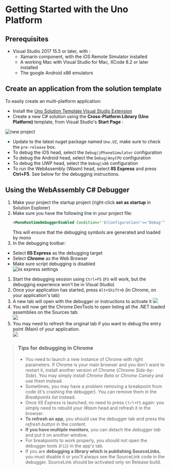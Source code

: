 # Getting Started with the Uno Platform

## Prerequisites
* Visual Studio 2017 15.5 or later, with :
	* Xamarin component, with the iOS Remote Simulator installed
	* A working Mac with Visual Studio for Mac, XCode 8.2 or later installed
	* The google Android x86 emulators

## Create an application from the solution template

To easily create an multi-platform application:
* Install the [Uno Solution Template Visual Studio Extension](https://marketplace.visualstudio.com/items?itemName=nventivecorp.uno-platform-addin)
* Create a new C# solution using the **Cross-Platform Library (Uno Platform)** template, from Visual Studio's **Start Page** :

![new project](Assets/quick-start/vsix-new-project.png)
* Update to the latest nuget package named `Uno.UI`, make sure to check the `pre-release` box.
* To debug the iOS head, select the `Debug|iPhoneSimulator` configuration
* To debug the Android head, select the `Debug|AnyCPU` configuration
* To debug the UWP head, select the `Debug|x86` configuration
* To run the WebAssembly (Wasm) head, select **IIS Express** and press **Ctrl+F5**. See below for the debugging instructions.

## Using the WebAssembly C# Debugger
1. Make your project the startup project (right-click **set as startup** in Solution Explorer)
1. Make sure you have the following line in your project file:
   ```xml
   <MonoRuntimeDebuggerEnabled Condition="'$(Configuration)'=='Debug'">true</MonoRuntimeDebuggerEnabled>
   ```
   This will ensure that the debugging symbols are generated and loaded by mono
1. In the debugging toolbar:
* Select **IIS Express** as the debugging target
* Select **Chrome** as the Web Browser
* Make sure script debugging is disabled<br/>
  ![iis express settings](Assets/quick-start/wasm-debugging-iis-express.png)
1. Start the debugging session using `Ctrl+F5` (`F5` will work, but the debugging experience won't be in Visual Studio)
1. Once your application has started, press `Alt+Shift+D` (in Chrome, on your application's tab)
1. A new tab will open with the debugger or instructions to activate it
![](Assets/quick-start/wasm-debugger-step-01.png)
1. You will now get the Chrome DevTools to open listing all the .NET loaded assemblies on the Sources tab:<br/>
![](Assets/quick-start/wasm-debugger-step-02.png)
1. You may need to refresh the original tab if you want to debug the entry point (Main) of your application.<br/>
![](Assets/quick-start/wasm-debugger-step-03.png)

> ### Tips for debugging in Chrome
> * You need to launch a new instance of Chrome with right parameters. If Chrome is your main browser
> and you don't want to restart it, install another version of Chrome (_Chrome Side-by-Side_).
> You may simply install _Chrome Beta_ or _Chrome Canary_ and use them instead.
> * Sometimes, you may have a problem removing a breakpoint from code (it's crashing the debugger).
> You can remove them in the _Breakpoints list_ instead.
> * Once _IIS Express_ is launched, no need to press `Ctrl+F5` again: you simply need to rebuild your
> _Wasm_ head and refresh it in the browser.
> * **To refresh an app**, you should use the debugger tab and press the _refresh button_ in the content.
> * **If you have multiple monitors**, you can detach the _debugger tab_ and put it on another window.
> * For breakpoints to work properly, you should not open the debugger tools (`F12`) in the app's tab.
> * If you are **debugging a library which is publishing SourceLinks**, you must disable it or you'll
> always see the SourceLink code in the debugger. SourceLink should be activated only on Release build.

